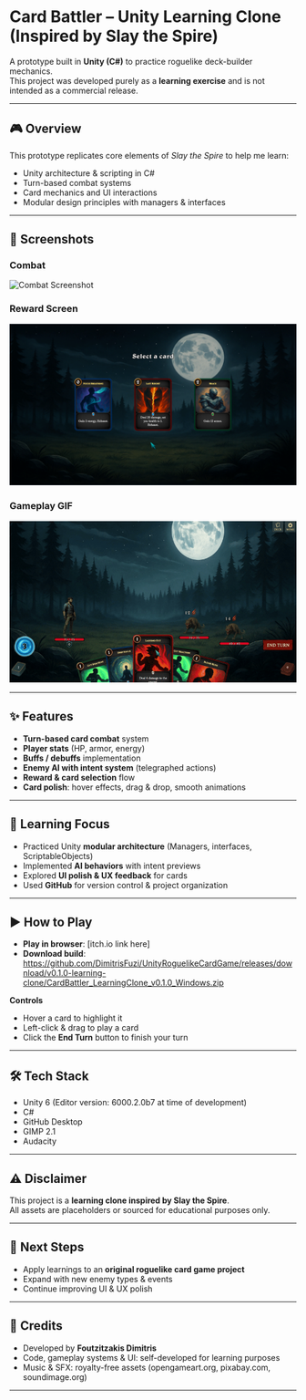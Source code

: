 # Card Battler – Unity Learning Clone (Inspired by Slay the Spire)

A prototype built in **Unity (C#)** to practice roguelike deck-builder mechanics.  
This project was developed purely as a **learning exercise** and is not intended as a commercial release.

---

## 🎮 Overview
This prototype replicates core elements of *Slay the Spire* to help me learn:
- Unity architecture & scripting in C#
- Turn-based combat systems
- Card mechanics and UI interactions
- Modular design principles with managers & interfaces

---

## 📸 Screenshots

### Combat
![Combat Screenshot](Docs/screenshots/BattleScreenshot.png)

### Reward Screen
![Reward Screenshot](Docs/screenshots/RewardScreenshot.png)

### Gameplay GIF
![Gameplay GIF](Docs/screenshots/gameplay_loop.gif)

---


## ✨ Features
- **Turn-based card combat** system  
- **Player stats** (HP, armor, energy)  
- **Buffs / debuffs** implementation  
- **Enemy AI with intent system** (telegraphed actions)  
- **Reward & card selection** flow  
- **Card polish**: hover effects, drag & drop, smooth animations  

---

## 🧩 Learning Focus
- Practiced Unity **modular architecture** (Managers, interfaces, ScriptableObjects)  
- Implemented **AI behaviors** with intent previews  
- Explored **UI polish & UX feedback** for cards  
- Used **GitHub** for version control & project organization  

---

## ▶️ How to Play
- **Play in browser**: [itch.io link here]  
- **Download build**: https://github.com/DimitrisFuzi/UnityRoguelikeCardGame/releases/download/v0.1.0-learning-clone/CardBattler_LearningClone_v0.1.0_Windows.zip 

**Controls**  
- Hover a card to highlight it  
- Left-click & drag to play a card  
- Click the **End Turn** button to finish your turn  

---

## 🛠️ Tech Stack
- Unity 6 (Editor version: 6000.2.0b7 at time of development) 
- C#  
- GitHub Desktop
- GIMP  2.1
- Audacity

---

## ⚠️ Disclaimer
This project is a **learning clone inspired by Slay the Spire**.  
All assets are placeholders or sourced for educational purposes only.

---

## 🚀 Next Steps
- Apply learnings to an **original roguelike card game project**  
- Expand with new enemy types & events  
- Continue improving UI & UX polish  

---

## 👤 Credits
- Developed by **Foutzitzakis Dimitris**  
- Code, gameplay systems & UI: self-developed for learning purposes  
- Music & SFX: royalty-free assets (opengameart.org, pixabay.com, soundimage.org)  

---
